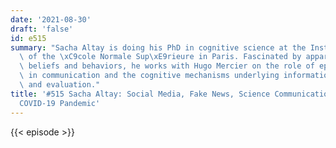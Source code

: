 ```yaml
---
date: '2021-08-30'
draft: 'false'
id: e515
summary: "Sacha Altay is doing his PhD in cognitive science at the Institut Jean Nicod\
  \ of the \xC9cole Normale Sup\xE9rieure in Paris. Fascinated by apparently irrational\
  \ beliefs and behaviors, he works with Hugo Mercier on the role of epistemic reputation\
  \ in communication and the cognitive mechanisms underlying information transmission\
  \ and evaluation."
title: '#515 Sacha Altay: Social Media, Fake News, Science Communication, and the
  COVID-19 Pandemic'
---
```

{{< episode >}}
